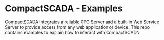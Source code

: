 # CompactSCADA - Examples
CompactSCADA integrates a reliable OPC Server and a built-in Web Service Server to provide access from any web application or device.
This repo contains examples to explain how to interact with CompactSCADA
